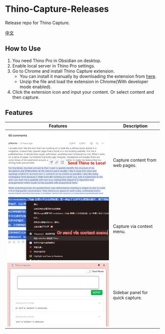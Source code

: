 # Thino-Capture-Releases

Release repo for Thino Capture.

[中文](./README-ZH.md)

## How to Use

1. You need Thino Pro in Obsidian on desktop.
2. Enable local server in Thino Pro settings.
3. Go to Chrome and install Thino Capture extension.
    - You can install it manually by downloading the extension from [here](https://github.com/Quorafind/Thino-Capture-Releases/releases/latest/thino-capture.zip).
    - Unzip the file and load the extension in Chrome(With developer mode enabled).
4. Click the extension icon and input your content. Or select content and then capture.

## Features

| Features                                                                                                      | Description                      |
|---------------------------------------------------------------------------------------------------------------|----------------------------------|
| ![Capture](https://raw.githubusercontent.com/Quorafind/Thino-Capture-Releases/main/media/select-and-send.png) | Capture content from web pages.  |
| ![Capture](https://raw.githubusercontent.com/Quorafind/Thino-Capture-Releases/main/media/context-menu.png)    | Capture via context menu.        |
| ![Capture](https://raw.githubusercontent.com/Quorafind/Thino-Capture-Releases/main/media/sidebar-panel.png)   | Sidebar panel for quick capture. |




